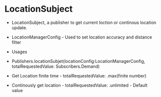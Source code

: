 # LocationSubject

- LocationSubject, a publisher to get current loction or continous location update.

- LocationManagerConfig - Used to set location accuracy and distance filter

- Usages 

- Publishers.locationSubjet(locationConfig:LocationManagerConfig, totalRequestedValue: Subscribers.Demand)

- Get Location finite time -  totalRequestedValue: .max(finite number)

- Continously get location -  totalRequestedValue: .unlimited - Default value
 


